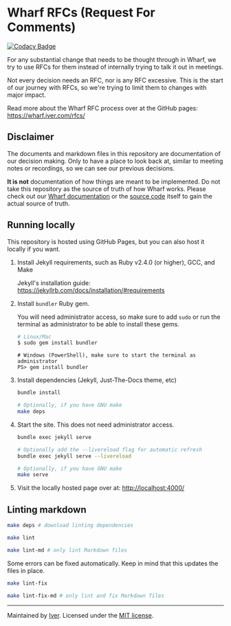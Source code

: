 # Wharf RFCs (Request For Comments)

[![Codacy Badge](https://app.codacy.com/project/badge/Grade/4832fc1e5ca944d48f9a7cfd5e8334b0)](https://www.codacy.com/gh/iver-wharf/rfcs/dashboard?utm_source=github.com\&utm_medium=referral\&utm_content=iver-wharf/rfcs\&utm_campaign=Badge_Grade)

For any substantial change that needs to be thought through in Wharf, we try to
use RFCs for them instead of internally trying to talk it out in meetings.

Not every decision needs an RFC, nor is any RFC excessive. This is the
start of our journey with RFCs, so we're trying to limit them to changes with
major impact.

Read more about the Wharf RFC process over at the GitHub pages:
<https://wharf.iver.com/rfcs/>

## Disclaimer

The documents and markdown files in this repository are documentation of our
decision making. Only to have a place to look back at, similar to meeting
notes or recordings, so we can see our previous decisions.

**It is not** documentation of how things are meant to be implemented. Do not
take this repository as the source of truth of how Wharf works. Please check
out our [Wharf documentation](https://wharf.iver.com/) or the
[source code](https://github.com/iver-wharf/) itself to gain the actual source
of truth.

## Running locally

This repository is hosted using GitHub Pages, but you can also host it locally
if you want.

1. Install Jekyll requirements, such as Ruby v2.4.0 (or higher), GCC, and Make

   Jekyll's installation guide: <https://jekyllrb.com/docs/installation/#requirements>

2. Install `bundler` Ruby gem.

   You will need administrator access, so make sure to add `sudo` or run the
   terminal as administrator to be able to install these gems.

   ```sh
   # Linux/Mac
   $ sudo gem install bundler
   ```

   ```pwsh
   # Windows (PowerShell), make sure to start the terminal as administrator
   PS> gem install bundler
   ```

3. Install dependencies (Jekyll, Just-The-Docs theme, etc)

   ```sh
   bundle install

   # Optionally, if you have GNU make
   make deps
   ```

4. Start the site. This does not need administrator access.

   ```sh
   bundle exec jekyll serve

   # Optionally add the --livereload flag for automatic refresh
   bundle exec jekyll serve --livereload

   # Optionally, if you have GNU make
   make serve
   ```

5. Visit the locally hosted page over at: <http://localhost:4000/>

## Linting markdown

```sh
make deps # download linting dependencies

make lint

make lint-md # only lint Markdown files
```

Some errors can be fixed automatically. Keep in mind that this updates the
files in place.

```sh
make lint-fix

make lint-fix-md # only lint and fix Markdown files
```

---

Maintained by [Iver](https://www.iver.com/en).
Licensed under the [MIT license](./LICENSE).
